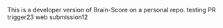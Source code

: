 This is a developer version of Brain-Score on a personal repo. 
 testing PR trigger23
web submission12
